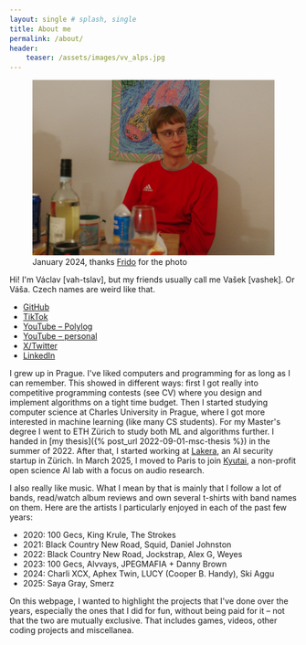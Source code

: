```yaml
---
layout: single # splash, single
title: About me
permalink: /about/
header:
    teaser: /assets/images/vv_alps.jpg
---
```


<figure>
	<a href="/assets/images/vv_alps.jpg"><img src="/assets/images/vv_at_home.jpg"></a>
	<figcaption>January 2024, thanks <a href="https://frido.ai/">Frido</a> for the photo</figcaption>
</figure>

Hi! I'm Václav \[vah-tslav\], but my friends usually call me Vašek \[vashek\]. Or Váša. Czech names are weird like that.

<!-- When updating this list, also update _config.yml -->
* [GitHub](https://github.com/vvolhejn)
* [TikTok](https://www.tiktok.com/@vvolhejn)
* [YouTube – Polylog](https://www.youtube.com/@polylogcs)
* [YouTube – personal](https://www.youtube.com/@vvolhejn)
* [X/Twitter](https://x.com/vvolhejn)
* [LinkedIn](https://www.linkedin.com/in/vaclav-volhejn/)

I grew up in Prague.
I've liked computers and programming for as long as I can remember.
This showed in different ways:
first I got really into competitive programming contests (see CV)
where you design and implement algorithms on a tight time budget.
Then I started studying computer science at Charles University in Prague,
where I got more interested in machine learning (like many CS students).
For my Master's degree I went to ETH Zürich to study both ML and algorithms further.
I handed in [my thesis]({% post_url 2022-09-01-msc-thesis %}) in the summer of 2022.
After that, I started working at [Lakera](https://www.lakera.ai/),
an AI security startup in Zürich.
In March 2025, I moved to Paris to join [Kyutai](https://kyutai.org/), a non-profit open science AI lab with a focus on audio research.

I also really like music. What I mean by that is mainly that I follow a lot of
bands, read/watch album reviews and own several t-shirts with band names on
them. Here are the artists I particularly enjoyed in each of the past few years:
- 2020: 100 Gecs, King Krule, The Strokes
- 2021: Black Country New Road, Squid, Daniel Johnston
- 2022: Black Country New Road, Jockstrap, Alex G, Weyes
- 2023: 100 Gecs, Alvvays, JPEGMAFIA + Danny Brown
- 2024: Charli XCX, Aphex Twin, LUCY (Cooper B. Handy), Ski Aggu
- 2025: Saya Gray, Smerz

On this webpage, I wanted to highlight the projects that I've done over the years,
especially the ones that I did for fun, without being paid for it – not that the two are mutually exclusive.
That includes games, videos, other coding projects and miscellanea.